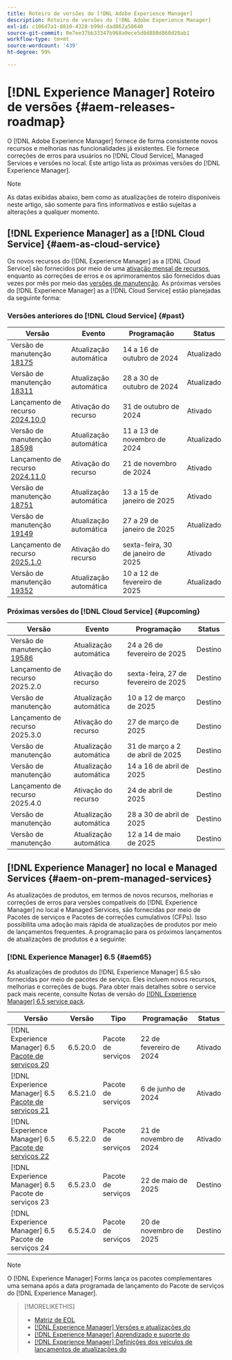 ```yaml
---
title: Roteiro de versões do [!DNL Adobe Experience Manager]
description: Roteiro de versões do [!DNL Adobe Experience Manager]
exl-id: c106d7a1-8810-4328-b99d-dad862a50640
source-git-commit: 0e7ee37bb33347b968a9ece5d0d880d860d20ab1
workflow-type: tm+mt
source-wordcount: '439'
ht-degree: 99%

---
```



# [!DNL Experience Manager] Roteiro de versões {#aem-releases-roadmap}

O [!DNL Adobe Experience Manager] fornece de forma consistente novos recursos e melhorias nas funcionalidades já existentes. Ele fornece correções de erros para usuários no [!DNL Cloud Service], Managed Services e versões no local. Este artigo lista as próximas versões do [!DNL Experience Manager].

>[!NOTE]
>
>As datas exibidas abaixo, bem como as atualizações de roteiro disponíveis neste artigo, são somente para fins informativos e estão sujeitas a alterações a qualquer momento.

## [!DNL Experience Manager] as a [!DNL Cloud Service] {#aem-as-cloud-service}

Os novos recursos do [!DNL Experience Manager] as a [!DNL Cloud Service] são fornecidos por meio de uma [ativação mensal de recursos](https://experienceleague.adobe.com/pt-br/docs/experience-manager-cloud-service/content/release-notes/release-notes/release-notes-current), enquanto as correções de erros e os aprimoramentos são fornecidos duas vezes por mês por meio das [versões de manutenção](https://experienceleague.adobe.com/pt-br/docs/experience-manager-cloud-service/content/release-notes/maintenance/latest).
As próximas versões do [!DNL Experience Manager] as a [!DNL Cloud Service] estão planejadas da seguinte forma:

### Versões anteriores do [!DNL Cloud Service] {#past}

| Versão | Evento | Programação | Status |
|---|---|---|---|
| Versão de manutenção [18175](https://experienceleague.adobe.com/pt-br/docs/experience-manager-cloud-service/content/release-notes/maintenance/2024/2024-10-0#release-18175) | Atualização automática | 14 a 16 de outubro de 2024 | Atualizado |
| Versão de manutenção [18311](https://experienceleague.adobe.com/pt-br/docs/experience-manager-cloud-service/content/release-notes/maintenance/2024/2024-10-0#18311) | Atualização automática | 28 a 30 de outubro de 2024 | Atualizado |
| Lançamento de recurso [2024.10.0](https://experienceleague.adobe.com/pt-br/docs/experience-manager-cloud-service/content/release-notes/release-notes/2024/release-notes-2024-10-0) | Ativação do recurso | 31 de outubro de 2024 | Ativado |
| Versão de manutenção [18598](https://experienceleague.adobe.com/pt-br/docs/experience-manager-cloud-service/content/release-notes/maintenance/2024/2024-11-0) | Atualização automática | 11 a 13 de novembro de 2024 | Atualizado |
| Lançamento de recurso [2024.11.0](https://experienceleague.adobe.com/pt-br/docs/experience-manager-cloud-service/content/release-notes/release-notes/2024/release-notes-2024-11-0) | Ativação do recurso | 21 de novembro de 2024 | Ativado |
| Versão de manutenção [18751](https://experienceleague.adobe.com/pt-br/docs/experience-manager-cloud-service/content/release-notes/maintenance/2025/2025-1-0#18751) | Atualização automática | 13 a 15 de janeiro de 2025 | Ativado |
| Versão de manutenção [19149](https://experienceleague.adobe.com/pt-br/docs/experience-manager-cloud-service/content/release-notes/maintenance/2025/2025-1-0#19149) | Atualização automática | 27 a 29 de janeiro de 2025 | Atualizado |
| Lançamento de recurso [2025.1.0](https://experienceleague.adobe.com/pt-br/docs/experience-manager-cloud-service/content/release-notes/release-notes/release-notes-current) | Ativação do recurso | sexta-feira, 30 de janeiro de 2025 | Ativado |
| Versão de manutenção [19352](https://experienceleague.adobe.com/en/docs/experience-manager-cloud-service/content/release-notes/maintenance/2025/2025-2-0#19352) | Atualização automática | 10 a 12 de fevereiro de 2025 | Atualizado |

### Próximas versões do [!DNL Cloud Service] {#upcoming}

| Versão | Evento | Programação | Status |
|---|---|---|---|
| Versão de manutenção [19586](https://experienceleague.adobe.com/pt-br/docs/experience-manager-cloud-service/content/release-notes/maintenance/latest) | Atualização automática | 24 a 26 de fevereiro de 2025 | Destino |
| Lançamento de recurso 2025.2.0 | Ativação do recurso | sexta-feira, 27 de fevereiro de 2025 | Destino |
| Versão de manutenção | Atualização automática | 10 a 12 de março de 2025 | Destino |
| Lançamento de recurso 2025.3.0 | Ativação do recurso | 27 de março de 2025 | Destino |
| Versão de manutenção | Atualização automática | 31 de março a 2 de abril de 2025 | Destino |
| Versão de manutenção | Atualização automática | 14 a 16 de abril de 2025 | Destino |
| Lançamento de recurso 2025.4.0 | Ativação do recurso | 24 de abril de 2025 | Destino |
| Versão de manutenção | Atualização automática | 28 a 30 de abril de 2025 | Destino |
| Versão de manutenção | Atualização automática | 12 a 14 de maio de 2025 | Destino |

## [!DNL Experience Manager] no local e Managed Services {#aem-on-prem-managed-services}

As atualizações de produtos, em termos de novos recursos, melhorias e correções de erros para versões compatíveis do [!DNL Experience Manager] no local e Managed Services, são fornecidas por meio de Pacotes de serviços e Pacotes de correções cumulativos (CFPs). Isso possibilita uma adoção mais rápida de atualizações de produtos por meio de lançamentos frequentes. A programação para os próximos lançamentos de atualizações de produtos é a seguinte:

### [!DNL Experience Manager] 6.5 {#aem65}

As atualizações de produtos do [!DNL Experience Manager] 6.5 são fornecidas por meio de pacotes de serviço. Eles incluem novos recursos, melhorias e correções de bugs. Para obter mais detalhes sobre o service pack mais recente, consulte Notas de versão do [[!DNL Experience Manager] 6.5 service pack](https://experienceleague.adobe.com/pt-br/docs/experience-manager-65/content/release-notes/release-notes).

| Versão | Versão | Tipo | Programação | Status |
|---|---|---|---|---|
| [!DNL Experience Manager] 6.5 [Pacote de serviços 20](https://experienceleague.adobe.com/pt-br/docs/experience-manager-65/content/release-notes/service-pack/6-5-20) | 6.5.20.0 | Pacote de serviços | 22 de fevereiro de 2024 | Ativado |
| [!DNL Experience Manager] 6.5 [Pacote de serviços 21](https://experienceleague.adobe.com/pt-br/docs/experience-manager-65/content/release-notes/service-pack/6-5-21) | 6.5.21.0 | Pacote de serviços | 6 de junho de 2024 | Ativado |
| [!DNL Experience Manager] 6.5 [Pacote de serviços 22](https://experienceleague.adobe.com/pt-br/docs/experience-manager-65/content/release-notes/release-notes) | 6.5.22.0 | Pacote de serviços | 21 de novembro de 2024 | Ativado |
| [!DNL Experience Manager] 6.5 Pacote de serviços 23 | 6.5.23.0 | Pacote de serviços | 22 de maio de 2025 | Destino |
| [!DNL Experience Manager] 6.5 Pacote de serviços 24 | 6.5.24.0 | Pacote de serviços | 20 de novembro de 2025 | Destino |

>[!NOTE]
>
>O [!DNL Experience Manager] Forms lança os pacotes complementares uma semana após a data programada de lançamento do Pacote de serviços do [!DNL Experience Manager].

>[!MORELIKETHIS]
>
>* [Matriz de EOL](https://helpx.adobe.com/br/support/programs/eol-matrix.html)
>* [[!DNL Experience Manager] Versões e atualizações do](https://experienceleague.adobe.com/pt-br/docs/experience-manager-release-information/aem-release-updates/aem-releases-updates)
>* [[!DNL Experience Manager] Aprendizado e suporte do](https://experienceleague.adobe.com/pt-br/docs/experience-manager-cloud-service)
>* [[!DNL Experience Manager] Definições dos veículos de lançamentos de atualizações do](/help/using/update-release-vehicle-definitions.md)
